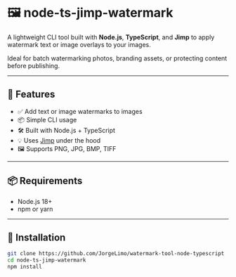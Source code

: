 # 🖼️ node-ts-jimp-watermark

A lightweight CLI tool built with **Node.js**, **TypeScript**, and **Jimp** to apply watermark text or image overlays to your images.

Ideal for batch watermarking photos, branding assets, or protecting content before publishing.

---

## 🚀 Features

- ✅ Add text or image watermarks to images
- 📦 Simple CLI usage
- 🛠️ Built with Node.js + TypeScript
- 💡 Uses [Jimp](https://github.com/oliver-moran/jimp) under the hood
- 🖼️ Supports PNG, JPG, BMP, TIFF

---

## 📦 Requirements

- Node.js 18+  
- npm or yarn

---

## 🔧 Installation

```bash
git clone https://github.com/JorgeLimo/watermark-tool-node-typescript
cd node-ts-jimp-watermark
npm install